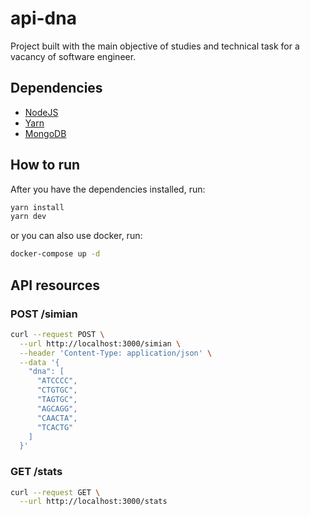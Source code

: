 # api-dna

Project built with the main objective of studies and technical task for a vacancy of software engineer.


## Dependencies

* [NodeJS](https://nodejs.org)
* [Yarn](https://yarnpkg.com/getting-started/install)
* [MongoDB](https://docs.mongodb.com/manual/installation)

## How to run

After you have the dependencies installed, run:
```bash
yarn install
yarn dev
```

or you can also use docker, run:
```bash
docker-compose up -d
```

## API resources

### POST /simian
```bash
curl --request POST \
  --url http://localhost:3000/simian \
  --header 'Content-Type: application/json' \
  --data '{
    "dna": [
      "ATCCCC",
      "CTGTGC",
      "TAGTGC",
      "AGCAGG",
      "CAACTA",
      "TCACTG"
    ]
  }'
```

### GET /stats
```bash
curl --request GET \
  --url http://localhost:3000/stats
```
